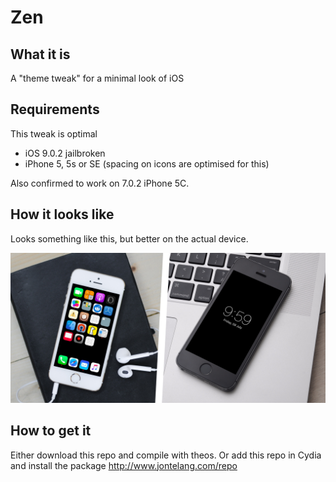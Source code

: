 # Zen

## What it is
A "theme tweak" for a minimal look of iOS

## Requirements

This tweak is optimal
 - iOS 9.0.2 jailbroken
 - iPhone 5, 5s or SE (spacing on icons are optimised for this)
 
Also confirmed to work on 7.0.2 iPhone 5C.
 

## How it looks like
Looks something like this, but better on the actual device.  

![](preview.jpg)

## How to get it 

Either download this repo and compile with theos. Or add this repo in Cydia and install the package http://www.jontelang.com/repo
